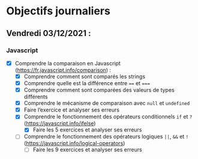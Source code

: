 # Objectifs journaliers

## Vendredi 03/12/2021 :

### Javascript

* [X] Comprendre la comparaison en Javascript (https://fr.javascript.info/comparison) :
    * [X] Comprendre comment sont comparés les strings
    * [X] Comprendre quelle est la différence entre `==` et `===`
    * [X] Comprendre comment sont comparées des valeurs de types différents
    * [X] Comprendre le mécanisme de comparaison avec `null` et `undefined`
    * [X] Faire l’exercice et analyser ses erreurs
  * [X] Comprendre le fonctionnement des opérateurs conditionnels `if` et `?` (https://javascript.info/ifelse)
    * [X] Faire les 5 exercices et analyser ses erreurs
  * [ ] Comprendre le fonctionnement des opérateurs logiques `||`, `&&` et `!` (https://javascript.info/logical-operators)
    * [ ] Faire les 9 exercices et analyser ses erreurs
